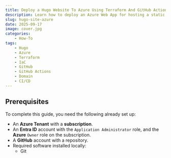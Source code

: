 ```yaml
---
title: Deploy a Hugo Website To Azure Using Terraform And GitHub Actions For Free
description: Learn how to deploy an Azure Web App for hosting a static website using Hugo, set up deployment pipelines using GitHub Actions, and host it on Azure-all at no cost. Also learn how to configure a custom domain.
slug: hugo-site-azure
date: 2025-09-17
image: cover.jpg
categories:
    - How-To
tags:
    - Hugo
    - Azure
    - Terraform
    - IaC
    - GitHub
    - GitHub Actions
    - Domain
    - CI/CD
---
```


## Prerequisites
To complete this guide, you need the following already set up:
- An **Azure Tenant** with a **subscription**.
- An **Entra ID** account with the `Application Administrator` role, and the **Azure** `Owner` role on the subscription.
- A **GitHub** account with a repository.
- Required software installed locally:
    - Git